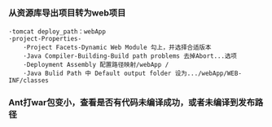 ### 从资源库导出项目转为web项目
    ·tomcat deploy_path：webApp
    ·project-Properties-
        ·Project Facets-Dynamic Web Module 勾上，并选择合适版本
        ·Java Compiler-Building-Build path problems 去掉Abort...选项
        ·Deployment Assembly 配置路径映射/webApp /
        ·Java Bulid Path 中 Default output folder 设为.../webApp/WEB-INF/classes
### Ant打war包变小，查看是否有代码未编译成功，或者未编译到发布路径